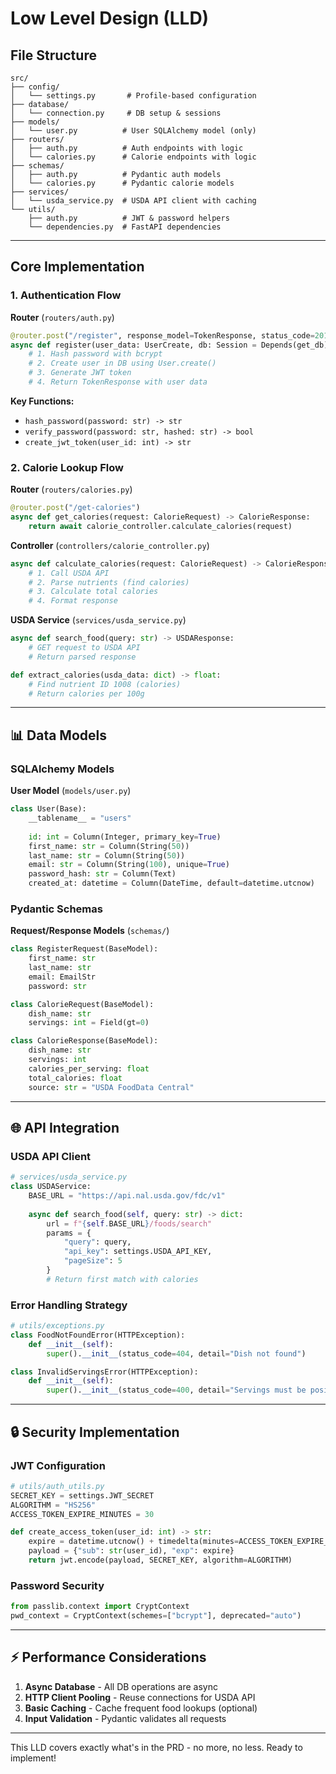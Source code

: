 # Low Level Design (LLD)

## File Structure
```
src/
├── config/
│   └── settings.py       # Profile-based configuration
├── database/
│   └── connection.py     # DB setup & sessions
├── models/
│   └── user.py          # User SQLAlchemy model (only)
├── routers/
│   ├── auth.py          # Auth endpoints with logic
│   └── calories.py      # Calorie endpoints with logic  
├── schemas/
│   ├── auth.py          # Pydantic auth models
│   └── calories.py      # Pydantic calorie models
├── services/
│   └── usda_service.py  # USDA API client with caching
└── utils/
    ├── auth.py          # JWT & password helpers
    └── dependencies.py  # FastAPI dependencies
```

---

## Core Implementation

### 1. Authentication Flow

**Router** (`routers/auth.py`)
```python
@router.post("/register", response_model=TokenResponse, status_code=201)
async def register(user_data: UserCreate, db: Session = Depends(get_db)):
    # 1. Hash password with bcrypt
    # 2. Create user in DB using User.create()
    # 3. Generate JWT token
    # 4. Return TokenResponse with user data
```

**Key Functions:**
- `hash_password(password: str) -> str`
- `verify_password(password: str, hashed: str) -> bool`
- `create_jwt_token(user_id: int) -> str`

### 2. Calorie Lookup Flow

**Router** (`routers/calories.py`)
```python
@router.post("/get-calories")
async def get_calories(request: CalorieRequest) -> CalorieResponse:
    return await calorie_controller.calculate_calories(request)
```

**Controller** (`controllers/calorie_controller.py`)
```python
async def calculate_calories(request: CalorieRequest) -> CalorieResponse:
    # 1. Call USDA API
    # 2. Parse nutrients (find calories)
    # 3. Calculate total calories
    # 4. Format response
```

**USDA Service** (`services/usda_service.py`)
```python
async def search_food(query: str) -> USDAResponse:
    # GET request to USDA API
    # Return parsed response

def extract_calories(usda_data: dict) -> float:
    # Find nutrient ID 1008 (calories)
    # Return calories per 100g
```

---

## 📊 Data Models

### SQLAlchemy Models

**User Model** (`models/user.py`)
```python
class User(Base):
    __tablename__ = "users"
    
    id: int = Column(Integer, primary_key=True)
    first_name: str = Column(String(50))
    last_name: str = Column(String(50))
    email: str = Column(String(100), unique=True)
    password_hash: str = Column(Text)
    created_at: datetime = Column(DateTime, default=datetime.utcnow)
```

### Pydantic Schemas

**Request/Response Models** (`schemas/`)
```python
class RegisterRequest(BaseModel):
    first_name: str
    last_name: str
    email: EmailStr
    password: str

class CalorieRequest(BaseModel):
    dish_name: str
    servings: int = Field(gt=0)

class CalorieResponse(BaseModel):
    dish_name: str
    servings: int
    calories_per_serving: float
    total_calories: float
    source: str = "USDA FoodData Central"
```

---

## 🌐 API Integration

### USDA API Client
```python
# services/usda_service.py
class USDAService:
    BASE_URL = "https://api.nal.usda.gov/fdc/v1"
    
    async def search_food(self, query: str) -> dict:
        url = f"{self.BASE_URL}/foods/search"
        params = {
            "query": query,
            "api_key": settings.USDA_API_KEY,
            "pageSize": 5
        }
        # Return first match with calories
```

### Error Handling Strategy
```python
# utils/exceptions.py
class FoodNotFoundError(HTTPException):
    def __init__(self):
        super().__init__(status_code=404, detail="Dish not found")

class InvalidServingsError(HTTPException):
    def __init__(self):
        super().__init__(status_code=400, detail="Servings must be positive")
```

---

## 🔒 Security Implementation

### JWT Configuration
```python
# utils/auth_utils.py
SECRET_KEY = settings.JWT_SECRET
ALGORITHM = "HS256"
ACCESS_TOKEN_EXPIRE_MINUTES = 30

def create_access_token(user_id: int) -> str:
    expire = datetime.utcnow() + timedelta(minutes=ACCESS_TOKEN_EXPIRE_MINUTES)
    payload = {"sub": str(user_id), "exp": expire}
    return jwt.encode(payload, SECRET_KEY, algorithm=ALGORITHM)
```

### Password Security
```python
from passlib.context import CryptContext
pwd_context = CryptContext(schemes=["bcrypt"], deprecated="auto")
```

---

## ⚡ Performance Considerations

1. **Async Database** - All DB operations are async
2. **HTTP Client Pooling** - Reuse connections for USDA API
3. **Basic Caching** - Cache frequent food lookups (optional)
4. **Input Validation** - Pydantic validates all requests

---

This LLD covers exactly what's in the PRD - no more, no less. Ready to implement!
